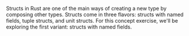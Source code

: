 Structs in Rust are one of the main ways of creating a new type by composing other types. Structs come in three flavors: structs with named fields, tuple structs, and unit structs. For this concept exercise, we'll be exploring the first variant: structs with named fields. 